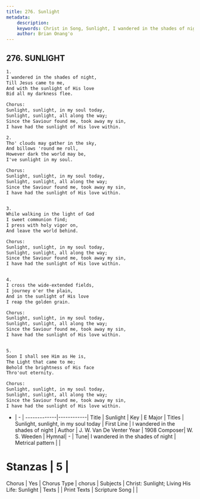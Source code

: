```yaml
---
title: 276. Sunlight
metadata:
    description: 
    keywords: Christ in Song, Sunlight, I wandered in the shades of night, Sunlight, sunlight, in my soul today
    author: Brian Onang'o
---
```



## 276. SUNLIGHT

```txt
1.
I wandered in the shades of night,
Till Jesus came to me,
And with the sunlight of His love
Bid all my darkness flee.

Chorus:
Sunlight, sunlight, in my soul today,
Sunlight, sunlight, all along the way;
Since the Saviour found me, took away my sin,
I have had the sunlight of His love within.

2.
Tho' clouds may gather in the sky,
And billows 'round me roll,
However dark the world may be,
I've sunlight in my soul. 

Chorus:
Sunlight, sunlight, in my soul today,
Sunlight, sunlight, all along the way;
Since the Saviour found me, took away my sin,
I have had the sunlight of His love within.


3.
While walking in the light of God
I sweet communion find;
I press with holy vigor on,
And leave the world behind. 

Chorus:
Sunlight, sunlight, in my soul today,
Sunlight, sunlight, all along the way;
Since the Saviour found me, took away my sin,
I have had the sunlight of His love within.


4.
I cross the wide-extended fields,
I journey o'er the plain,
And in the sunlight of His love
I reap the golden grain. 

Chorus:
Sunlight, sunlight, in my soul today,
Sunlight, sunlight, all along the way;
Since the Saviour found me, took away my sin,
I have had the sunlight of His love within.


5.
Soon I shall see Him as He is,
The Light that came to me;
Behold the brightness of His face
Thro'out eternity. 

Chorus:
Sunlight, sunlight, in my soul today,
Sunlight, sunlight, all along the way;
Since the Saviour found me, took away my sin,
I have had the sunlight of His love within.

```

- |   -  |
-------------|------------|
Title | Sunlight |
Key | E Major |
Titles | Sunlight, sunlight, in my soul today |
First Line | I wandered in the shades of night |
Author | J. W. Van De Venter
Year | 1908
Composer| W. S. Weeden |
Hymnal|  - |
Tune| I wandered in the shades of night |
Metrical pattern | |
# Stanzas | 5 |
Chorus | Yes |
Chorus Type | chorus |
Subjects | Christ: Sunlight; Living His Life: Sunlight |
Texts |  |
Print Texts | 
Scripture Song |  |
  
